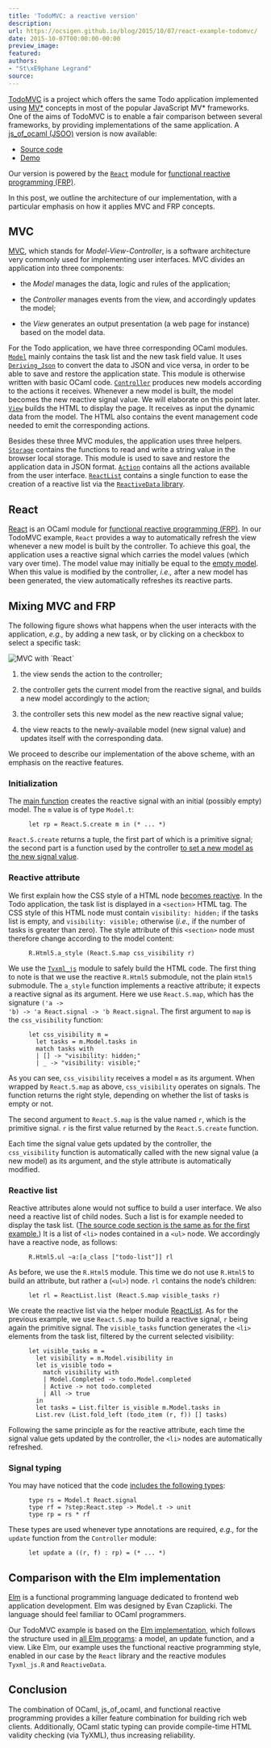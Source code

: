 ```yaml
---
title: 'TodoMVC: a reactive version'
description:
url: https://ocsigen.github.io/blog/2015/10/07/react-example-todomvc/
date: 2015-10-07T00:00:00-00:00
preview_image:
featured:
authors:
- "St\xE9phane Legrand"
source:
---
```


<p><a href="http://todomvc.com/">TodoMVC</a> is a project which offers the same Todo
application implemented using <a href="https://en.wikipedia.org/wiki/Model-view-controller">MV*</a> concepts in most of the
popular JavaScript MV* frameworks. One of the aims of TodoMVC is to
enable a fair comparison between several frameworks, by providing
implementations of the same application. A <a href="http://ocsigen.org/js_of_ocaml/">js_of_ocaml (JSOO)</a>
version is now available:</p>

<ul>
  <li><a href="https://github.com/slegrand45/examples_ocsigen/tree/master/jsoo/todomvc-react">Source code</a></li>
  <li><a href="http://slegrand45.github.io/examples_ocsigen.site/jsoo/todomvc-react/">Demo</a></li>
</ul>

<p>Our version is powered by the <a href="http://erratique.ch/software/react"><code class="language-plaintext highlighter-rouge">React</code></a> module for <a href="https://en.wikipedia.org/wiki/Functional_reactive_programming">functional
reactive programming (FRP)</a>.</p>

<p>In this post, we outline the architecture of our implementation, with
a particular emphasis on how it applies MVC and FRP concepts.</p>

<h2>MVC</h2>

<p><a href="https://en.wikipedia.org/wiki/Model-view-controller">MVC</a>, which stands for <em>Model-View-Controller</em>, is a software
architecture very commonly used for implementing user interfaces. MVC
divides an application into three components:</p>

<ul>
  <li>
    <p>the <em>Model</em> manages the data, logic and rules of the application;</p>
  </li>
  <li>
    <p>the <em>Controller</em> manages events from the view, and accordingly
updates the model;</p>
  </li>
  <li>
    <p>the <em>View</em> generates an output presentation (a web page for
instance) based on the model data.</p>
  </li>
</ul>

<p>For the Todo application, we have three corresponding OCaml
modules. <a href="https://github.com/slegrand45/examples_ocsigen/blob/d6766d404a449d0b1d36ad3cd916b0c444390a19/jsoo/todomvc-react/todomvc.ml#L38"><code class="language-plaintext highlighter-rouge">Model</code></a> mainly contains the task list and the new
task field value. It uses <a href="https://ocsigen.org/js_of_ocaml/api/Deriving_Json - [404 Not Found]"><code class="language-plaintext highlighter-rouge">Deriving_Json</code></a> to convert
the data to JSON and vice versa, in order to be able to save and
restore the application state. This module is otherwise written with
basic OCaml code. <a href="https://github.com/slegrand45/examples_ocsigen/blob/d6766d404a449d0b1d36ad3cd916b0c444390a19/jsoo/todomvc-react/todomvc.ml#L111"><code class="language-plaintext highlighter-rouge">Controller</code></a> produces new models
according to the actions it receives. Whenever a new model is built,
the model becomes the new reactive signal value. We will elaborate on
this point later. <a href="https://github.com/slegrand45/examples_ocsigen/blob/d6766d404a449d0b1d36ad3cd916b0c444390a19/jsoo/todomvc-react/todomvc.ml#L175"><code class="language-plaintext highlighter-rouge">View</code></a> builds the HTML to display the
page. It receives as input the dynamic data from the model. The HTML
also contains the event management code needed to emit the
corresponding actions.</p>

<p>Besides these three MVC modules, the application uses three
helpers. <a href="https://github.com/slegrand45/examples_ocsigen/blob/d6766d404a449d0b1d36ad3cd916b0c444390a19/jsoo/todomvc-react/todomvc.ml#L14"><code class="language-plaintext highlighter-rouge">Storage</code></a>
contains the functions to read and write a string value in the browser
local storage. This module is used to save and restore the application
data in JSON
format. <a href="https://github.com/slegrand45/examples_ocsigen/blob/d6766d404a449d0b1d36ad3cd916b0c444390a19/jsoo/todomvc-react/todomvc.ml#L94"><code class="language-plaintext highlighter-rouge">Action</code></a>
contains all the actions available from the user
interface. <a href="https://github.com/slegrand45/examples_ocsigen/blob/d6766d404a449d0b1d36ad3cd916b0c444390a19/jsoo/todomvc-react/todomvc.ml#L3"><code class="language-plaintext highlighter-rouge">ReactList</code></a>
contains a single function to ease the creation of a reactive list via
the <a href="https://github.com/hhugo/reactiveData"><code class="language-plaintext highlighter-rouge">ReactiveData</code> library</a>.</p>

<h2>React</h2>

<p><a href="http://erratique.ch/software/react">React</a> is an OCaml module for <a href="https://en.wikipedia.org/wiki/Functional_reactive_programming">functional reactive programming
(FRP)</a>. In our TodoMVC example, <code class="language-plaintext highlighter-rouge">React</code> provides a way to
automatically refresh the view whenever a new model is built by the
controller. To achieve this goal, the application uses a reactive
signal which carries the model values (which vary over time). The
model value may initially be equal to the <a href="https://github.com/slegrand45/examples_ocsigen/blob/d6766d404a449d0b1d36ad3cd916b0c444390a19/jsoo/todomvc-react/todomvc.ml#L60-L65">empty model</a>. When
this value is modified by the controller, <em>i.e.,</em> after a new model
has been generated, the view automatically refreshes its reactive
parts.</p>

<h2>Mixing MVC and FRP</h2>

<p>The following figure shows what happens when the user interacts with
the application, <em>e.g.,</em> by adding a new task, or by clicking on a
checkbox to select a specific task:</p>

<p><img src="https://ocsigen.org/img/posts/2015/react-example-todomvc-steps.png" alt="MVC with `React`"/></p>

<ol>
  <li>
    <p>the view sends the action to the controller;</p>
  </li>
  <li>
    <p>the controller gets the current model from the reactive signal, and
builds a new model accordingly to the action;</p>
  </li>
  <li>
    <p>the controller sets this new model as the new reactive signal
value;</p>
  </li>
  <li>
    <p>the view reacts to the newly-available model (new signal value) and
updates itself with the corresponding data.</p>
  </li>
</ol>

<p>We proceed to describe our implementation of the above scheme, with an
emphasis on the reactive features.</p>

<h3>Initialization</h3>

<p>The <a href="https://github.com/slegrand45/examples_ocsigen/blob/d6766d404a449d0b1d36ad3cd916b0c444390a19/jsoo/todomvc-react/todomvc.ml#L393">main function</a> creates the reactive signal with an initial
(possibly empty) model. The <code class="language-plaintext highlighter-rouge">m</code> value is of type <code class="language-plaintext highlighter-rouge">Model.t</code>:</p>

<figure class="highlight"><pre><code class="language-ocaml" data-lang="ocaml"><span class="k">let</span> <span class="n">rp</span> <span class="o">=</span> <span class="nn">React</span><span class="p">.</span><span class="nn">S</span><span class="p">.</span><span class="n">create</span> <span class="n">m</span> <span class="k">in</span> <span class="c">(* ... *)</span></code></pre></figure>

<p><code class="language-plaintext highlighter-rouge">React.S.create</code> returns a tuple, the first part of which is a
primitive signal; the second part is a function used by the controller
<a href="https://github.com/slegrand45/examples_ocsigen/blob/d6766d404a449d0b1d36ad3cd916b0c444390a19/jsoo/todomvc-react/todomvc.ml#L170">to set a new model as the new signal value</a>.</p>

<h3>Reactive attribute</h3>

<p>We first explain how the CSS style of a HTML node <a href="https://github.com/slegrand45/examples_ocsigen/blob/d6766d404a449d0b1d36ad3cd916b0c444390a19/jsoo/todomvc-react/todomvc.ml#L267-L299">becomes
reactive</a>. In the Todo application, the task list is
displayed in a <code class="language-plaintext highlighter-rouge">&lt;section&gt;</code> HTML tag. The CSS style of this HTML node
must contain <code class="language-plaintext highlighter-rouge">visibility: hidden;</code> if the tasks list is empty, and
<code class="language-plaintext highlighter-rouge">visibility: visible;</code> otherwise (<em>i.e.,</em> if the number of tasks is
greater than zero). The style attribute of this <code class="language-plaintext highlighter-rouge">&lt;section&gt;</code> node must
therefore change according to the model content:</p>

<figure class="highlight"><pre><code class="language-ocaml" data-lang="ocaml"><span class="nn">R</span><span class="p">.</span><span class="nn">Html5</span><span class="p">.</span><span class="n">a_style</span> <span class="p">(</span><span class="nn">React</span><span class="p">.</span><span class="nn">S</span><span class="p">.</span><span class="n">map</span> <span class="n">css_visibility</span> <span class="n">r</span><span class="p">)</span></code></pre></figure>

<p>We use the <a href="https://ocsigen.org/js_of_ocaml/api/Tyxml_js - [404 Not Found]"><code class="language-plaintext highlighter-rouge">Tyxml_js</code></a> module to safely build the HTML
code. The first thing to note is that we use the reactive <code class="language-plaintext highlighter-rouge">R.Html5</code>
submodule, not the plain <code class="language-plaintext highlighter-rouge">Html5</code> submodule. The <code class="language-plaintext highlighter-rouge">a_style</code> function
implements a reactive attribute; it expects a reactive signal as its
argument. Here we use <code class="language-plaintext highlighter-rouge">React.S.map</code>, which has the signature <code class="language-plaintext highlighter-rouge">('a -&gt;
'b) -&gt; 'a React.signal -&gt; 'b React.signal</code>. The first argument to
<code class="language-plaintext highlighter-rouge">map</code> is the <code class="language-plaintext highlighter-rouge">css_visibility</code> function:</p>

<figure class="highlight"><pre><code class="language-ocaml" data-lang="ocaml"><span class="k">let</span> <span class="n">css_visibility</span> <span class="n">m</span> <span class="o">=</span>
  <span class="k">let</span> <span class="n">tasks</span> <span class="o">=</span> <span class="n">m</span><span class="o">.</span><span class="nn">Model</span><span class="p">.</span><span class="n">tasks</span> <span class="k">in</span>
  <span class="k">match</span> <span class="n">tasks</span> <span class="k">with</span>
  <span class="o">|</span> <span class="bp">[]</span> <span class="o">-&gt;</span> <span class="s2">&quot;visibility: hidden;&quot;</span>
  <span class="o">|</span> <span class="n">_</span> <span class="o">-&gt;</span> <span class="s2">&quot;visibility: visible;&quot;</span></code></pre></figure>

<p>As you can see, <code class="language-plaintext highlighter-rouge">css_visibility</code> receives a model <code class="language-plaintext highlighter-rouge">m</code> as its
argument. When wrapped by <code class="language-plaintext highlighter-rouge">React.S.map</code> as above, <code class="language-plaintext highlighter-rouge">css_visibility</code>
operates on signals. The function returns the right style, depending
on whether the list of tasks is empty or not.</p>

<p>The second argument to <code class="language-plaintext highlighter-rouge">React.S.map</code> is the value named <code class="language-plaintext highlighter-rouge">r</code>, which is
the primitive signal. <code class="language-plaintext highlighter-rouge">r</code> is the first value returned by the
<code class="language-plaintext highlighter-rouge">React.S.create</code> function.</p>

<p>Each time the signal value gets updated by the controller, the
<code class="language-plaintext highlighter-rouge">css_visibility</code> function is automatically called with the new signal
value (a new model) as its argument, and the style attribute is
automatically modified.</p>

<h3>Reactive list</h3>

<p>Reactive attributes alone would not suffice to build a user
interface. We also need a reactive list of child nodes. Such a list is
for example needed to display the task list. (<a href="https://github.com/slegrand45/examples_ocsigen/blob/d6766d404a449d0b1d36ad3cd916b0c444390a19/jsoo/todomvc-react/todomvc.ml#L267-L299">The source code section
is the same as for the first
example.</a>) It
is a list of <code class="language-plaintext highlighter-rouge">&lt;li&gt;</code> nodes contained in a <code class="language-plaintext highlighter-rouge">&lt;ul&gt;</code> node. We accordingly
have a reactive node, as follows:</p>

<figure class="highlight"><pre><code class="language-ocaml" data-lang="ocaml"><span class="nn">R</span><span class="p">.</span><span class="nn">Html5</span><span class="p">.</span><span class="n">ul</span> <span class="o">~</span><span class="n">a</span><span class="o">:</span><span class="p">[</span><span class="n">a_class</span> <span class="p">[</span><span class="s2">&quot;todo-list&quot;</span><span class="p">]]</span> <span class="n">rl</span></code></pre></figure>

<p>As before, we use the <code class="language-plaintext highlighter-rouge">R.Html5</code> module. This time we do not use
<code class="language-plaintext highlighter-rouge">R.Html5</code> to build an attribute, but rather a (<code class="language-plaintext highlighter-rouge">&lt;ul&gt;</code>) node. <code class="language-plaintext highlighter-rouge">rl</code>
contains the node&rsquo;s children:</p>

<figure class="highlight"><pre><code class="language-ocaml" data-lang="ocaml"><span class="k">let</span> <span class="n">rl</span> <span class="o">=</span> <span class="nn">ReactList</span><span class="p">.</span><span class="n">list</span> <span class="p">(</span><span class="nn">React</span><span class="p">.</span><span class="nn">S</span><span class="p">.</span><span class="n">map</span> <span class="n">visible_tasks</span> <span class="n">r</span><span class="p">)</span></code></pre></figure>

<p>We create the reactive list via the helper module
<a href="https://github.com/slegrand45/examples_ocsigen/blob/d6766d404a449d0b1d36ad3cd916b0c444390a19/jsoo/todomvc-react/todomvc.ml#L3">ReactList</a>. As for the previous example, we use
<code class="language-plaintext highlighter-rouge">React.S.map</code> to build a reactive signal, <code class="language-plaintext highlighter-rouge">r</code> being again the
primitive signal. The <code class="language-plaintext highlighter-rouge">visible_tasks</code> function generates the <code class="language-plaintext highlighter-rouge">&lt;li&gt;</code>
elements from the task list, filtered by the current selected
visibility:</p>

<figure class="highlight"><pre><code class="language-ocaml" data-lang="ocaml"><span class="k">let</span> <span class="n">visible_tasks</span> <span class="n">m</span> <span class="o">=</span>
  <span class="k">let</span> <span class="n">visibility</span> <span class="o">=</span> <span class="n">m</span><span class="o">.</span><span class="nn">Model</span><span class="p">.</span><span class="n">visibility</span> <span class="k">in</span>
  <span class="k">let</span> <span class="n">is_visible</span> <span class="n">todo</span> <span class="o">=</span>
    <span class="k">match</span> <span class="n">visibility</span> <span class="k">with</span>
    <span class="o">|</span> <span class="nn">Model</span><span class="p">.</span><span class="nc">Completed</span> <span class="o">-&gt;</span> <span class="n">todo</span><span class="o">.</span><span class="nn">Model</span><span class="p">.</span><span class="n">completed</span>
    <span class="o">|</span> <span class="nc">Active</span> <span class="o">-&gt;</span> <span class="n">not</span> <span class="n">todo</span><span class="o">.</span><span class="n">completed</span>
    <span class="o">|</span> <span class="nc">All</span> <span class="o">-&gt;</span> <span class="bp">true</span>
  <span class="k">in</span>
  <span class="k">let</span> <span class="n">tasks</span> <span class="o">=</span> <span class="nn">List</span><span class="p">.</span><span class="n">filter</span> <span class="n">is_visible</span> <span class="n">m</span><span class="o">.</span><span class="nn">Model</span><span class="p">.</span><span class="n">tasks</span> <span class="k">in</span>
  <span class="nn">List</span><span class="p">.</span><span class="n">rev</span> <span class="p">(</span><span class="nn">List</span><span class="p">.</span><span class="n">fold_left</span> <span class="p">(</span><span class="n">todo_item</span> <span class="p">(</span><span class="n">r</span><span class="o">,</span> <span class="n">f</span><span class="p">))</span> <span class="bp">[]</span> <span class="n">tasks</span><span class="p">)</span></code></pre></figure>

<p>Following the same principle as for the reactive attribute, each time
the signal value gets updated by the controller, the <code class="language-plaintext highlighter-rouge">&lt;li&gt;</code> nodes are
automatically refreshed.</p>

<h3>Signal typing</h3>

<p>You may have noticed that the code <a href="https://github.com/slegrand45/examples_ocsigen/blob/d6766d404a449d0b1d36ad3cd916b0c444390a19/jsoo/todomvc-react/todomvc.ml#L89-L91">includes the following
types</a>:</p>

<figure class="highlight"><pre><code class="language-ocaml" data-lang="ocaml"><span class="k">type</span> <span class="n">rs</span> <span class="o">=</span> <span class="nn">Model</span><span class="p">.</span><span class="n">t</span> <span class="nn">React</span><span class="p">.</span><span class="n">signal</span>
<span class="k">type</span> <span class="n">rf</span> <span class="o">=</span> <span class="o">?</span><span class="n">step</span><span class="o">:</span><span class="nn">React</span><span class="p">.</span><span class="n">step</span> <span class="o">-&gt;</span> <span class="nn">Model</span><span class="p">.</span><span class="n">t</span> <span class="o">-&gt;</span> <span class="kt">unit</span>
<span class="k">type</span> <span class="n">rp</span> <span class="o">=</span> <span class="n">rs</span> <span class="o">*</span> <span class="n">rf</span></code></pre></figure>

<p>These types are used whenever type annotations are required, <em>e.g.,</em>
for the <code class="language-plaintext highlighter-rouge">update</code> function from the <code class="language-plaintext highlighter-rouge">Controller</code> module:</p>

<figure class="highlight"><pre><code class="language-ocaml" data-lang="ocaml"><span class="k">let</span> <span class="n">update</span> <span class="n">a</span> <span class="p">((</span><span class="n">r</span><span class="o">,</span> <span class="n">f</span><span class="p">)</span> <span class="o">:</span> <span class="n">rp</span><span class="p">)</span> <span class="o">=</span> <span class="c">(* ... *)</span></code></pre></figure>

<h2>Comparison with the Elm implementation</h2>

<p><a href="http://elm-lang.org/">Elm</a> is a functional programming language
dedicated to frontend web application development. Elm was designed by
Evan Czaplicki. The language should feel familiar to OCaml
programmers.</p>

<p>Our TodoMVC example is based on the <a href="https://github.com/evancz/elm-todomvc">Elm
implementation</a>, which follows
the structure used in <a href="https://github.com/evancz/elm-architecture-tutorial/">all Elm
programs</a>: a
model, an update function, and a view. Like Elm, our example uses the
functional reactive programming style, enabled in our case by the
<code class="language-plaintext highlighter-rouge">React</code> library and the reactive modules <code class="language-plaintext highlighter-rouge">Tyxml_js.R</code> and
<code class="language-plaintext highlighter-rouge">ReactiveData</code>.</p>

<h2>Conclusion</h2>

<p>The combination of OCaml, js_of_ocaml, and functional reactive
programming provides a killer feature combination for building rich
web clients. Additionally, OCaml static typing can provide
compile-time HTML validity checking (via TyXML), thus increasing
reliability.</p>


